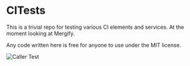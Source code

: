 # CITests
This is a trivial repo for testing various CI elements and services. At the moment looking at Mergify.

Any code written here is free for anyone to use under the MIT license.

![Caller Test](https://github.com/jwithers/citests/actions/workflows/caller.yml/badge.svg?event=push)